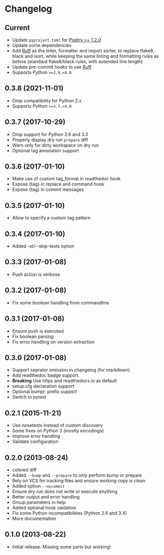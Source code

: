 # Changelog

## Current

- Update `pyproject.toml` for [Poetry >= 1.2.0](https://python-poetry.org/docs/managing-dependencies/)
- Update some dependencies
- Add [Ruff](https://astral.sh/ruff) as the linter, formatter and import sorter, to replace flake8, black and isort, while keeping the same linting and formatting rules as before (standard flake8/black rules, with extended line length)
- Update pre-commit hooks to use [Ruff](https://astral.sh/ruff)
- Supports Python `>=3.9,<4.0`

## 0.3.8 (2021-11-01)

- Drop compatibility for Python 2.x
- Supports Python `>=3.7,<4.0`

## 0.3.7 (2017-10-29)

- Drop support for Python 2.6 and 3.3
- Properly display dry run `prepare` diff
- Warn only for dirty workspace on dry run
- Optional tag annotation support

## 0.3.6 (2017-01-10)

- Make use of custom tag_format in readthedoc hook
- Expose {tag} in replace and command hook
- Expose {tag} in commit messages

## 0.3.5 (2017-01-10)

- Allow to specify a custom tag pattern

## 0.3.4 (2017-01-10)

- Added -st/--skip-tests option

## 0.3.3 (2017-01-08)

- Push action is verbose

## 0.3.2 (2017-01-08)

- Fix some boolean handling from commandline

## 0.3.1 (2017-01-08)

- Ensure push is executed
- Fix boolean parsing
- Fix error handling on version extraction

## 0.3.0 (2017-01-08)

- Support seprator omission in changelog (for markdown)
- Add readthedoc badge support.
- **Breaking** Use https and readthedocs.io as default
- setup.cfg declaration support
- Optional bumpr: prefix support
- Switch to pytest

## 0.2.1 (2015-11-21)

- Use nosetests instead of custom discovery
- Some fixes on Python 3 (mostly encodings)
- Improve error handling
- Validate configuration

## 0.2.0 (2013-08-24)

- colored diff
- Added `--bump` and `--prepare` to only perform bump or prepare
- Rely on VCS for tracking files and ensure working copy is clean
- Added option `--nocommit`
- Ensure dry run does not write or execute anything
- Better output and error handling
- Group parameters in help
- Added optional hook vaidation
- Fix some Python incompatibilities (Python 2.6 and 3.X)
- More documentation

## 0.1.0 (2013-08-22)

- Initial release. Missing some parts but working!
